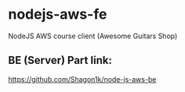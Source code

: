 # nodejs-aws-fe
NodeJS AWS course client (Awesome Guitars Shop)

## BE (Server) Part link:
https://github.com/Shagon1k/node-js-aws-be